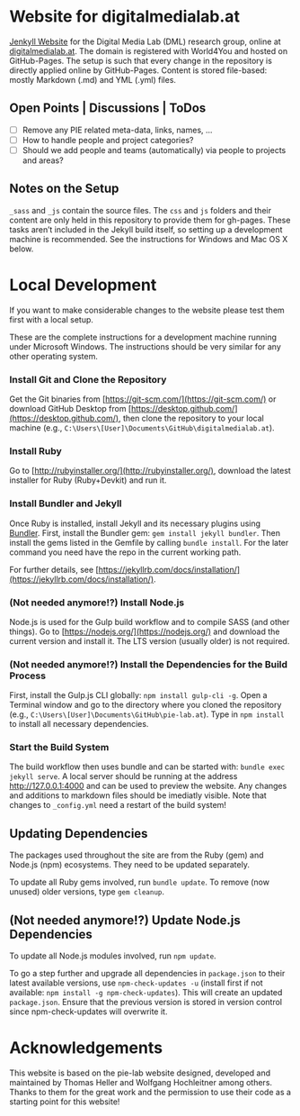 # Website for digitalmedialab.at

[Jenkyll Website](https://jekyllrb.com/) for the Digital Media Lab (DML) research group, online at [digitalmedialab.at](digitalmedialab.at). The domain is registered with World4You and hosted on GitHub-Pages. The setup is such that every change in the repository is directly applied online by GitHub-Pages. Content is stored file-based: mostly Markdown (.md) and YML (.yml) files.

## Open Points | Discussions | ToDos

- [ ] Remove any PIE related meta-data, links, names, ...
- [ ] How to handle people and project categories?
- [ ] Should we add people and teams (automatically) via people to projects and areas?

## Notes on the Setup

`_sass` and `_js` contain the source files. The `css` and `js` folders and their content are only held in this repository to provide them for gh-pages. These tasks aren’t included in the Jekyll build itself, so setting up a development machine is recommended. See the instructions for Windows and Mac OS X below.

# Local Development

If you want to make considerable changes to the website please test them first with a local setup.

These are the complete instructions for a development machine running under Microsoft Windows. The instructions should be very similar for any other operating system.

### Install Git and Clone the Repository

Get the Git binaries from [https://git-scm.com/](https://git-scm.com/) or download GitHub Desktop from [https://desktop.github.com/](https://desktop.github.com/), then clone the repository to your local machine (e.g., `C:\Users\[User]\Documents\GitHub\digitalmedialab.at`).

### Install Ruby

Go to [http://rubyinstaller.org/](http://rubyinstaller.org/), download the latest installer for Ruby (Ruby+Devkit) and run it.

### Install Bundler and Jekyll

Once Ruby is installed, install Jekyll and its necessary plugins using [Bundler](https://bundler.io/). First, install the Bundler gem: `gem install jekyll bundler`. Then install the gems listed in the Gemfile by calling `bundle install`. For the later command you need have the repo in the current working path.

For further details, see [https://jekyllrb.com/docs/installation/](https://jekyllrb.com/docs/installation/).

### (Not needed anymore!?) Install Node.js

Node.js is used for the Gulp build workflow and to compile SASS (and other things). Go to [https://nodejs.org/](https://nodejs.org/) and download the current version and install it. The LTS version (usually older) is not required.

### (Not needed anymore!?) Install the Dependencies for the Build Process

First, install the Gulp.js CLI globally: `npm install gulp-cli -g`.
Open a Terminal window and go to the directory where you cloned the repository (e.g., `C:\Users\[User]\Documents\GitHub\pie-lab.at`). Type in `npm install` to install all necessary dependencies.

### Start the Build System

The build workflow then uses bundle and can be started with: `bundle exec jekyll serve`.
A local server should be running at the address http://127.0.0.1:4000 and can be used to preview the website. Any changes and additions to markdown files should be imediatly visible. Note that changes to `_config.yml` need a restart of the build system!

## Updating Dependencies

The packages used throughout the site are from the Ruby (gem) and Node.js (npm) ecosystems. They need to be updated separately.

To update all Ruby gems involved, run `bundle update`. To remove (now unused) older versions, type `gem cleanup`.

## (Not needed anymore!?) Update Node.js Dependencies

To update all Node.js modules involved, run `npm update`.

To go a step further and upgrade all dependencies in `package.json` to their latest available versions, use `npm-check-updates -u` (install first if not available: `npm install -g npm-check-updates`). This will create an updated `package.json`. Ensure that the previous version is stored in version control since npm-check-updates will overwrite it.

# Acknowledgements

This website is based on the pie-lab website designed, developed and maintained by Thomas Heller and Wolfgang Hochleitner among others. Thanks to them for the great work and the permission to use their code as a starting point for this website!

